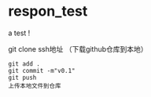 # respon_test
a test !

git clone ssh地址 （下载github仓库到本地）

```git
git add .
git commit -m"v0.1"
git push
上传本地文件到仓库

```
